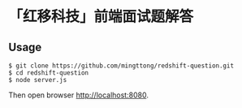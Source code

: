 # 「红移科技」前端面试题解答

## Usage

```
$ git clone https://github.com/mingttong/redshift-question.git
$ cd redshift-question
$ node server.js
```

Then open browser [http://localhost:8080](http://localhost:8080).
